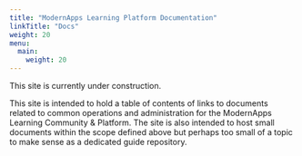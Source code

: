 ```yaml
---
title: "ModernApps Learning Platform Documentation"
linkTitle: "Docs"
weight: 20
menu:
  main:
    weight: 20
---
```


This site is currently under construction. 

This site is intended to hold a table of contents of links to documents related to common operations and administration for the ModernApps Learning Community & Platform. The site is also intended to host small documents within the scope defined above but perhaps too small of a topic to make sense as a dedicated guide repository. 
